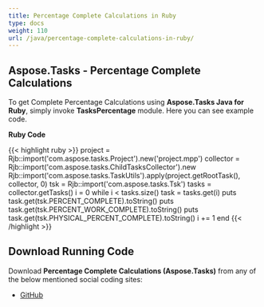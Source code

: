 ```yaml
---
title: Percentage Complete Calculations in Ruby
type: docs
weight: 110
url: /java/percentage-complete-calculations-in-ruby/
---
```


## **Aspose.Tasks - Percentage Complete Calculations**
To get Complete Percentage Calculations using **Aspose.Tasks Java for Ruby**, simply invoke **TasksPercentage** module. Here you can see example code.

**Ruby Code**

{{< highlight ruby >}}
project = Rjb::import('com.aspose.tasks.Project').new('project.mpp')
collector = Rjb::import('com.aspose.tasks.ChildTasksCollector').new
Rjb::import('com.aspose.tasks.TaskUtils').apply(project.getRootTask(), collector, 0)
tsk = Rjb::import('com.aspose.tasks.Tsk')
tasks = collector.getTasks()
i = 0
while i < tasks.size()
  task = tasks.get(i)
  puts task.get(tsk.PERCENT_COMPLETE).toString()
  puts task.get(tsk.PERCENT_WORK_COMPLETE).toString()
  puts task.get(tsk.PHYSICAL_PERCENT_COMPLETE).toString()
  i += 1
end
{{< /highlight >}}

## **Download Running Code**
Download **Percentage Complete Calculations (Aspose.Tasks)** from any of the below mentioned social coding sites:

- [GitHub](https://github.com/aspose-tasks/Aspose.Tasks-for-Java/blob/master/Plugins/Aspose_Tasks_Java_for_Ruby/lib/asposetasksjava/Tasks/taskspercentage.rb)
